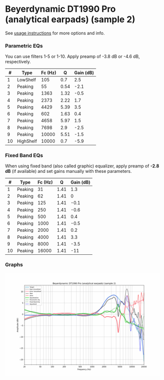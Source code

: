 # Beyerdynamic DT1990 Pro (analytical earpads) (sample 2)
See [usage instructions](https://github.com/jaakkopasanen/AutoEq#usage) for more options and info.

### Parametric EQs
You can use filters 1-5 or 1-10. Apply preamp of -3.8 dB or -4.6 dB, respectively.

|   # | Type      |   Fc (Hz) |    Q |   Gain (dB) |
|-----|-----------|-----------|------|-------------|
|   1 | LowShelf  |       105 | 0.7  |         2.5 |
|   2 | Peaking   |        55 | 0.54 |        -2.1 |
|   3 | Peaking   |      1363 | 1.32 |        -0.5 |
|   4 | Peaking   |      2373 | 2.22 |         1.7 |
|   5 | Peaking   |      4429 | 5.39 |         3.5 |
|   6 | Peaking   |       602 | 1.63 |         0.4 |
|   7 | Peaking   |      4658 | 5.97 |         1.5 |
|   8 | Peaking   |      7698 | 2.9  |        -2.5 |
|   9 | Peaking   |     10000 | 5.51 |        -1.5 |
|  10 | HighShelf |     10000 | 0.7  |        -5.9 |

### Fixed Band EQs
When using fixed band (also called graphic) equalizer, apply preamp of **-2.8 dB** (if available) and set gains manually with these parameters.

|   # | Type    |   Fc (Hz) |    Q |   Gain (dB) |
|-----|---------|-----------|------|-------------|
|   1 | Peaking |        31 | 1.41 |         1.3 |
|   2 | Peaking |        62 | 1.41 |         0   |
|   3 | Peaking |       125 | 1.41 |        -0.1 |
|   4 | Peaking |       250 | 1.41 |        -0.6 |
|   5 | Peaking |       500 | 1.41 |         0.4 |
|   6 | Peaking |      1000 | 1.41 |        -0.5 |
|   7 | Peaking |      2000 | 1.41 |         0.2 |
|   8 | Peaking |      4000 | 1.41 |         3.3 |
|   9 | Peaking |      8000 | 1.41 |        -3.5 |
|  10 | Peaking |     16000 | 1.41 |       -11   |

### Graphs
![](./Beyerdynamic%20DT1990%20Pro%20(analytical%20earpads)%20(sample%202).png)
